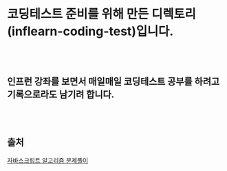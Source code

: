 # 코딩테스트 준비를 위해 만든 디렉토리(inflearn-coding-test)입니다.

<br/>
<br/>

## 인프런 강좌를 보면서 매일매일 코딩테스트 공부를 하려고 기록으로라도 남기려 합니다.

<br/>
<br/>

## 출처
[자바스크립트 알고리즘 문제풀이](https://www.inflearn.com/course/%EC%9E%90%EB%B0%94%EC%8A%A4%ED%81%AC%EB%A6%BD%ED%8A%B8-%EC%95%8C%EA%B3%A0%EB%A6%AC%EC%A6%98-%EB%AC%B8%EC%A0%9C%ED%92%80%EC%9D%B4#)
